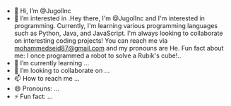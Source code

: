 - 👋 Hi, I’m @JugolInc
- 👀 I’m interested in .Hey there, I'm @JugolInc and I'm interested in programming. Currently, I'm learning various programming languages such as Python, Java, and JavaScript. I'm always looking to collaborate on interesting coding projects! You can reach me via mohammedseid87@gmail.com and my pronouns are He. Fun fact about me: I once programmed a robot to solve a Rubik's cube!..
- 🌱 I’m currently learning ...
- 💞️ I’m looking to collaborate on ...
- 📫 How to reach me ...
- 😄 Pronouns: ...
- ⚡ Fun fact: ...

<!---
JugolInc/JugolInc is a ✨ special ✨ repository because its `README.md` (this file) appears on your GitHub profile.
You can click the Preview link to take a look at your changes.
--->
